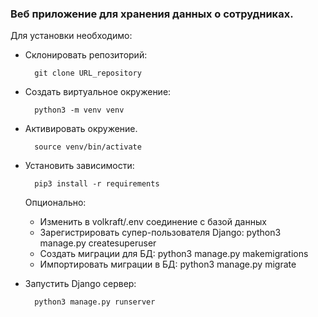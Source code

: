 ### Веб приложение для хранения данных о сотрудниках.

Для установки необходимо:
- Cклонировать репозиторий: 
  
        git clone URL_repository
  
- Cоздать виртуальное окружение:
  
        python3 -m venv venv
  
- Активировать окружение. 
  
        source venv/bin/activate

- Установить зависимости: 
  
        pip3 install -r requirements


    Опционально:
    - Изменить в volkraft/.env соединение с базой данных
    - Зарегистрировать супер-пользователя Django: python3 manage.py createsuperuser
    - Создать миграции для БД: python3 manage.py makemigrations
    - Импортировать миграции в БД: python3 manage.py migrate

- Запустить Django сервер: 
  
        python3 manage.py runserver